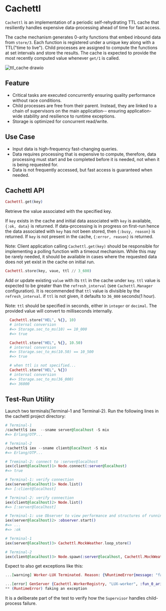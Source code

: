   # Cachettl
  `Cachettl` is an implementation of a periodic self-rehydrating TTL cache that resiliently
  handles expensive data-processing ahead of time for fast access.

  The cache mechanism generates 0-arity functions that embed inbound
  data from `store/3`. Each function is registered under a unique key
  along with a TTL("time to live").
  Child processes are assigned to compute the functions at set intervals
  and store the results. The cache is expected to provide the most recently
  computed value whenever `get/1` is called.
  
  ![ttl_cache drawio](https://user-images.githubusercontent.com/35094917/167915091-0b74a38b-5127-4e9d-a6c5-0bfda29453ed.png)

  ## Feature
  - Critical tasks are executed concurrently ensuring quality performance
    without race conditions.
  - Child processes are free from their parent. Instead, they are linked to a
    chain of supervisors on the main application-- ensuring application-wide
    stability and resilience to runtime exceptions.
  - Storage is optimized for concurrent read/write.

  ## Use Case
  - Input data is high-frequency fast-changing queries.
  - Data requires processing that is expensive to compute,
    therefore, data processing must start and be completed
    before it is needed, not when it is being requested for.
  - Data is not frequently accessed, but fast access is guaranteed when needed.
  
  ## Cachettl API
  ```elixir
  Cachettl.get(key)
  ```
  Retrieve the value associated with the specified key.

  If `key` exists in the cache and initial data associated with
  `key` is available, `{:ok, data}` is returned. If data-prccessing
  is in progress on first-run hence the data associated with `key`
  has not been stored, then `{:busy, reason}` is returned.
  If `key` is not present in the cache, `{:error, reason}` is returned.

  Note: Client application calling `Cachettl.get(key)` should be
  responsible for implementing a polling function with a timeout
  mechanism. While this may be rarely needed, it should be
  available in cases where the requested data does not yet exist
  in the cache on initial run.
  
  ```elixir
  Cachettl.store(key, vaue, ttl // 3_600)
  ```
  Add or update existing `value` with its `ttl` in the cache under `key`.
  `ttl` value is expected to be greater than the 
  `refresh_interval` (see `Cachettl.Manager` configuration).
  It is recommended that `ttl` value is divisible by the `refresh_interval`.
  if `ttl` is not given, it defaults to `36_000` seconds(1 hour).

  Note: `ttl` should be specified in seconds, either in `integer` or `decimal`.
  The provided value will convert to milliseconds internally.
  ```elixir
    Cachettl.store("HEL", %{}, 10)
    # internal conversion
    #=> Storage.sec_to_ms(10) == 10_000
    #=> true

    Cachettl.store("HEL", %{}, 10.50)
    # internal conversion
    #=> Storage.sec_to_ms(10.50) == 10_500
    #=> true

    # when ttl is not specified...
    Cachettl.store("HEL", %{})
    # internal conversion
    #=> Storage.sec_to_ms(36_000)
    #=> 36000
  ```
  ## Test-Run Utility
  Launch two terminals(Terminal-1 and Terminal-2).
  Run the following lines in the cachettl project directory:

  ```elixir
  # Terminal-1
  /cachettl$ iex  --sname server@localhost -S mix
  #=> Erlang/OTP...

  # Terminal-2
  /cachettl$ iex --sname client@localhost -S mix
  #=> Erlang/OTP...

  # Treminal-2: connect to :server@localhost
  iex(client@localhost)1> Node.connect(:server@localhost)
  #=> true

  # Terminal-1: verify connection
  iex(server@localhost)1> Node.list()
  #=> [:client@localhost]

  # Terminal-2: verify connection
  iex(client@localhost)2> Node.list()
  #=> [:server@localhost]

  # Terminal-1: use Observer to view performance and structures of running processes
  iex(server@localhost)2> :observer.start()
  #=> ...
  #=> :ok

  # Terminal-1
  iex(server@localhost)3> Cachettl.MockWeather.loop_store()

  # Terminal-2
  iex(client@localhost)3> Node.spawn(:server@localhost, Cachettl.MockWeather, :loop_get, [])

  ```
  Expect to also get exceptions like this:
  ```elixir
  ...[warning] Worker-LUX Terminated. Reason: {%RuntimeError{message: "faking an exception"}...

  ...[error] GenServer {Cachettl.WorkerRegistry, "LUX-worker", :fun_0_arity_processor} terminating
  ** (RuntimeError) faking an exception

  ```
  It is a deliberate part of the test to verify how the `Supervisor`
  handles child-process failure.

